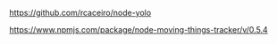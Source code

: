 https://github.com/rcaceiro/node-yolo

https://www.npmjs.com/package/node-moving-things-tracker/v/0.5.4
